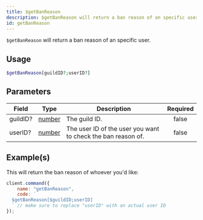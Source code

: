 ```yaml
---
title: $getBanReason
description: $getBanReason will return a ban reason of an specific user.
id: getBanReason
---
```


`$getBanReason` will return a ban reason of an specific user.

## Usage

```php
$getBanReason[guildID?;userID?]
```

## Parameters

| Field    | Type                                                                                              | Description                                                  | Required |
| -------- | ------------------------------------------------------------------------------------------------- | ------------------------------------------------------------ | :------: |
| guildID? | [number](https://developer.mozilla.org/en-US/docs/Web/JavaScript/Reference/Global_Objects/Number) | The guild ID.                                                |  false   |
| userID?  | [number](https://developer.mozilla.org/en-US/docs/Web/JavaScript/Reference/Global_Objects/Number) | The user ID of the user you want to check the ban reason of. |  false   |

## Example(s)

This will return the ban reason of whoever you'd like:

```javascript
client.command({
    name: "getBanReason",
    code: `
  $getBanReason[$guildID;userID] 
  ` // make sure to replace "userID" with an actual user ID
});
```
